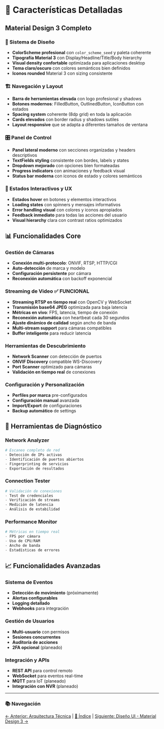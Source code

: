 # 🎯 Características Detalladas

## Material Design 3 Completo

### 🎨 Sistema de Diseño
- **ColorScheme profesional** con `color_scheme_seed` y paleta coherente
- **Tipografía Material 3** con Display/Headline/Title/Body hierarchy
- **Visual density confortable** optimizada para aplicaciones desktop
- **Tema claro/oscuro** con colores semánticos bien definidos
- **Iconos rounded** Material 3 con sizing consistente

### 🏗️ Navegación y Layout
- **Barra de herramientas elevada** con logo profesional y shadows
- **Botones modernos**: FilledButton, OutlinedButton, IconButton con estados
- **Spacing system** coherente (8dp grid) en toda la aplicación
- **Cards elevados** con border radius y shadows sutiles
- **Layout responsive** que se adapta a diferentes tamaños de ventana

### 🎛️ Panel de Control
- **Panel lateral moderno** con secciones organizadas y headers descriptivos
- **TextFields styling** consistente con bordes, labels y states
- **Dropdown mejorado** con opciones bien formateadas
- **Progress indicators** con animaciones y feedback visual
- **Status bar moderna** con iconos de estado y colores semánticos

### 🔄 Estados Interactivos y UX
- **Estados hover** en botones y elementos interactivos
- **Loading states** con spinners y mensajes informativos
- **Error handling visual** con colores y iconos apropiados
- **Feedback inmediato** para todas las acciones del usuario
- **Visual hierarchy** clara con contrast ratios optimizados

## 📊 Funcionalidades Core

### Gestión de Cámaras
- **Conexión multi-protocolo**: ONVIF, RTSP, HTTP/CGI
- **Auto-detección** de marca y modelo
- **Configuración persistente** por cámara
- **Reconexión automática** con backoff exponencial

### Streaming de Video ✅ FUNCIONAL
- **Streaming RTSP en tiempo real** con OpenCV y WebSocket
- **Transmisión base64 JPEG** optimizada para baja latencia
- **Métricas en vivo**: FPS, latencia, tiempo de conexión
- **Reconexión automática** con heartbeat cada 30 segundos
- **Ajuste dinámico de calidad** según ancho de banda
- **Multi-stream support** para cámaras compatibles
- **Buffer inteligente** para reducir latencia

### Herramientas de Descubrimiento
- **Network Scanner** con detección de puertos
- **ONVIF Discovery** compatible WS-Discovery
- **Port Scanner** optimizado para cámaras
- **Validación en tiempo real** de conexiones

### Configuración y Personalización
- **Perfiles por marca** pre-configurados
- **Configuración manual** avanzada
- **Import/Export** de configuraciones
- **Backup automático** de settings

## 🔧 Herramientas de Diagnóstico

### Network Analyzer
```python
# Escaneo completo de red
- Detección de IPs activas
- Identificación de puertos abiertos
- Fingerprinting de servicios
- Exportación de resultados
```

### Connection Tester
```python
# Validación de conexiones
- Test de credenciales
- Verificación de streams
- Medición de latencia
- Análisis de estabilidad
```

### Performance Monitor
```python
# Métricas en tiempo real
- FPS por cámara
- Uso de CPU/RAM
- Ancho de banda
- Estadísticas de errores
```

## 📈 Funcionalidades Avanzadas

### Sistema de Eventos
- **Detección de movimiento** (próximamente)
- **Alertas configurables**
- **Logging detallado**
- **Webhooks** para integración

### Gestión de Usuarios
- **Multi-usuario** con permisos
- **Sesiones concurrentes**
- **Auditoría de acciones**
- **2FA opcional** (planeado)

### Integración y APIs
- **REST API** para control remoto
- **WebSocket** para eventos real-time
- **MQTT** para IoT (planeado)
- **Integración con NVR** (planeado)

---

### 📚 Navegación

[← Anterior: Arquitectura Técnica](ARCHITECTURE.md) | [📑 Índice](README.md) | [Siguiente: Diseño UI - Material Design 3 →](ui-design.md)